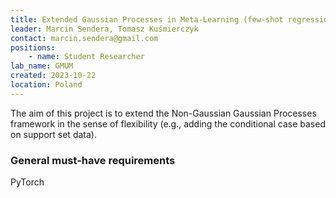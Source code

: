 ```yaml
---
title: Extended Gaussian Processes in Meta-Learning (few-shot regression)
leader: Marcin Sendera, Tomasz Kuśmierczyk
contact: marcin.sendera@gmail.com
positions:
    - name: Student Researcher
lab_name: GMUM
created: 2023-10-22
location: Poland
---
```


The aim of this project is to extend the Non-Gaussian Gaussian Processes framework in the sense of flexibility (e.g., adding the conditional case based on support set data).

### General must-have requirements

PyTorch
